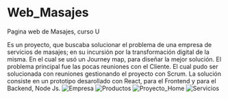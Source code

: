 # Web_Masajes
Pagina web de Masajes, curso U

Es un proyecto, que buscaba solucionar el problema de una empresa de servicios de masajes; en su incursión por la transformación digital de la misma. 
En el cual se usó un Journey map, para diseñar la mejor solución. El problema principal fue las pocas reuniones con el Cliente. 
El cual pudo ser solucionada con reuniones gestionando el proyecto con Scrum. La solución consiste en un prototipo desarollado con React, 
para el Frontend y para el Backend, Node Js.
![Empresa](https://user-images.githubusercontent.com/57787417/166838687-74e27b1a-aa2d-4b4b-95b6-af1a8d005757.jpeg)
![Productos](https://user-images.githubusercontent.com/57787417/166838694-98075ba8-b383-4fc4-92dd-11a70ee3d6ff.jpeg)
![Proyecto_Home](https://user-images.githubusercontent.com/57787417/166838697-aa649ea2-a923-4f2d-8851-1d46412225b5.jpeg)
![Servicios](https://user-images.githubusercontent.com/57787417/166838700-b29b7ef6-60af-4eba-ae9f-e2cec98cd95a.jpeg)
